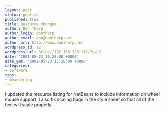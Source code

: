 ```yaml
---
layout: post
status: publish
published: true
title: Resource changes
author: Don Thorp
author_login: donthorp
author_email: don@donthorp.net
author_url: http://www.donthorp.net
wordpress_id: 12
wordpress_url: http://192.168.123.112/?p=12
date: '2001-05-23 10:28:00 +0000'
date_gmt: '2001-05-23 15:28:00 +0000'
categories:
- Software
tags:
- meandering
---
```

<p>
					I updated the resource listing for NetBeans to include information on wheel<br />
					mouse support. I also fix scaling bugs in the style sheet so that all of the<br />
					text will scale properly.
				</p>
